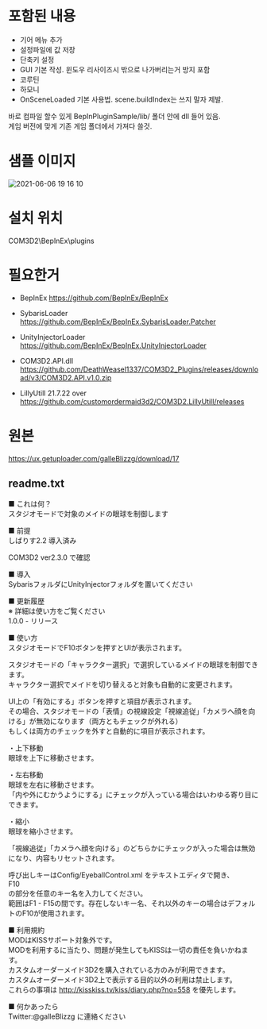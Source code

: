 ﻿# 포함된 내용

- 기어 메뉴 추가  
- 설정파일에 값 저장  
- 단축키 설정  
- GUI 기본 작성. 윈도우 리사이즈시 밖으로 나가버리는거 방지 포함  
- 코루틴  
- 하모니  
- OnSceneLoaded 기본 사용법.  scene.buildIndex는 쓰지 말자 제발.  

바로 컴파일 할수 있게 BepInPluginSample/lib/ 폴더 안에 dll 들어 있음.  
게임 버전에 맞게 기존 게임 폴더에서 가져다 쓸것.  


# 샘플 이미지

![2021-06-06 19 16 10](https://user-images.githubusercontent.com/20321215/120920873-f7b72d00-c6fb-11eb-80a7-8e9e73d3a013.png)
  
  

# 설치 위치

COM3D2\BepInEx\plugins  
  
  
# 필요한거
  
- BepInEx https://github.com/BepInEx/BepInEx  
- SybarisLoader https://github.com/BepInEx/BepInEx.SybarisLoader.Patcher  
- UnityInjectorLoader https://github.com/BepInEx/BepInEx.UnityInjectorLoader  
  
- COM3D2.API.dll  https://github.com/DeathWeasel1337/COM3D2_Plugins/releases/download/v3/COM3D2.API.v1.0.zip
- LillyUtill 21.7.22 over https://github.com/customordermaid3d2/COM3D2.LillyUtill/releases  
  
  
# 원본

https://ux.getuploader.com/galleBlizzg/download/17  
  

## readme.txt

■ これは何？  
スタジオモードで対象のメイドの眼球を制御します  
  
  
■ 前提  
しばりす2.2 導入済み  
  
COM3D2 ver2.3.0 で確認  
  
■ 導入  
SybarisフォルダにUnityInjectorフォルダを置いてください  
  
■ 更新履歴   
※ 詳細は使い方をご覧ください  
1.0.0 - リリース  
  
■ 使い方  
スタジオモードでF10ボタンを押すとUIが表示されます。  
  
スタジオモードの「キャラクター選択」で選択しているメイドの眼球を制御できます。  
キャラクター選択でメイドを切り替えると対象も自動的に変更されます。  
  
  
  
  
UI上の「有効にする」ボタンを押すと項目が表示されます。  
その場合、スタジオモードの「表情」の視線設定「視線追従」「カメラへ顔を向ける」が無効になります（両方ともチェックが外れる）  
もしくは両方のチェックを外すと自動的に項目が表示されます。  
  
・上下移動  
眼球を上下に移動させます。  
  
・左右移動  
眼球を左右に移動させます。  
「内や外にむかうようにする」にチェックが入っている場合はいわゆる寄り目にできます。  
  
・縮小  
眼球を縮小させます。  
  
  
  
  
「視線追従」「カメラへ顔を向ける」のどちらかにチェックが入った場合は無効になり、内容もリセットされます。  
  
  
呼び出しキーはConfig/EyeballControl.xml をテキストエディタで開き、  
<keyCode>F10</keyCode>  
の部分を任意のキー名を入力してください。  
範囲はF1 - F15の間です。存在しないキー名、それ以外のキーの場合はデフォルトのF10が使用されます。  
  
  
■ 利用規約  
MODはKISSサポート対象外です。  
MODを利用するに当たり、問題が発生してもKISSは一切の責任を負いかねます。  
カスタムオーダーメイド3D2を購入されている方のみが利用できます。  
カスタムオーダーメイド3D2上で表示する目的以外の利用は禁止します。  
これらの事項は http://kisskiss.tv/kiss/diary.php?no=558 を優先します。  
  
  
■ 何かあったら  
Twitter:@galleBlizzg に連絡ください